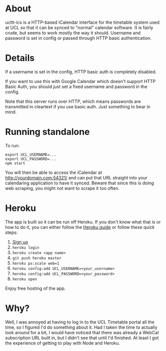 # About #
ucltt-ics is a HTTP-based iCalendar interface for the timetable system used at
UCL so that it can be synced to "normal" calendar software. It is fairly crude,
but seems to work mostly the way it should. Username and password is set in
config or passed through HTTP basic authentication.

# Details #
If a username is set in the config, HTTP basic auth is completely disabled.

If you want to use this with Google Calendar which doesn't support HTTP Basic
Auth, you should just set a fixed username and password in the config.

Note that this server runs over HTTP, which means passwords are transmitted in
cleartext if you use basic auth. Just something to bear in mind.

# Running standalone #
To run:

    export UCL_USERNAME=...
    export UCL_PASSWORD=...
    npm start

You will then be able to access the iCalendar at http://yourdomain.com:54321/ and
can put that URL straight into your calendaring application to have it synced.
Beware that since this is doing web scraping, you might not want to scrape it
too often.

# Heroku #
The app is built so it can be run off Heroku. If you don't know what that is or
how to do it, you can either follow the [Heroku
guide](https://api.heroku.com/signup/devcenter) or follow these quick steps:

  1. [Sign up](https://api.heroku.com/signup/devcenter)
  2. ```heroku login```
  3. ```heroku create <app name>```
  4. ```git push heroku master```
  5. ```heroku ps:scale web=1```
  6. ```heroku config:add UCL_USERNAME=<your_username>```
  7. ```heroku config:add UCL_PASSWORD=<your_password>```
  8. ```heroku open```

Enjoy free hosting of the app.

# Why? #
Well, I was annoyed at having to log in to the UCL Timetable portal all the
time, so I figured I'd do something about it. Had I taken the time to actually
look around for a bit, I would have noticed that there was already a WebCal
subscription URL built in, but I didn't see that until I'd finished. At least I
got the experience of getting to play with Node and Heroku.
